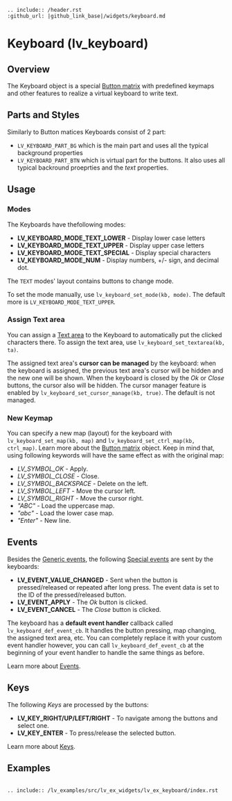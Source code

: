 ```eval_rst
.. include:: /header.rst 
:github_url: |github_link_base|/widgets/keyboard.md
```


# Keyboard (lv_keyboard)

## Overview

The Keyboard object is a special [Button matrix](/widgets/btnmatrix) with predefined keymaps and other features to realize a virtual keyboard to write text.

## Parts and Styles
Similarly to Button matices Keyboards consist of 2 part: 
- `LV_KEYBOARD_PART_BG` which is the main part and uses all the typical background properties
- `LV_KEYBOARD_PART_BTN` which is virtual part for the buttons. It also uses all typical backround proeprties and the *text* properties.

## Usage

### Modes
The Keyboards have thefollowing modes:
- **LV_KEYBOARD_MODE_TEXT_LOWER** - Display lower case letters
- **LV_KEYBOARD_MODE_TEXT_UPPER** - Display upper case letters
- **LV_KEYBOARD_MODE_TEXT_SPECIAL** - Display special characters
- **LV_KEYBOARD_MODE_NUM** - Display numbers, +/- sign, and decimal dot.

The `TEXT` modes' layout contains buttons to change mode.

To set the mode manually, use `lv_keyboard_set_mode(kb, mode)`. The default more is  `LV_KEYBOARD_MODE_TEXT_UPPER`.

### Assign Text area
You can assign a [Text area](/widgets/textarea) to the Keyboard to automatically put the clicked characters there.
To assign the text area, use `lv_keyboard_set_textarea(kb, ta)`.

The assigned text area's **cursor can be managed** by the keyboard: when the keyboard is assigned, the previous text area's cursor will be hidden and the new one will be shown.
When the keyboard is closed by the *Ok* or *Close* buttons, the cursor also will be hidden. The cursor manager feature is enabled by `lv_keyboard_set_cursor_manage(kb, true)`. The default is not managed.


### New Keymap
You can specify a new map (layout) for the keyboard with `lv_keyboard_set_map(kb, map)` and `lv_keyboard_set_ctrl_map(kb, ctrl_map)`.
Learn more about the [Button matrix](/widgets/btnmatrix) object.
Keep in mind that, using following keywords will have the same effect as with the original map:  
- *LV_SYMBOL_OK* - Apply.
- *LV_SYMBOL_CLOSE* - Close.
- *LV_SYMBOL_BACKSPACE* - Delete on the left.
- *LV_SYMBOL_LEFT* - Move the cursor left.
- *LV_SYMBOL_RIGHT* - Move the cursor right.
- *"ABC"* - Load the uppercase map.
- *"abc"* - Load the lower case map.
- *"Enter"* - New line.

## Events
Besides the [Generic events](../overview/event.html#generic-events), the following [Special events](../overview/event.html#special-events) are sent by the keyboards:
 - **LV_EVENT_VALUE_CHANGED** - Sent when the button is pressed/released or repeated after long press. The event data is set to the ID of the pressed/released button.
 - **LV_EVENT_APPLY** - The *Ok* button is clicked.
 - **LV_EVENT_CANCEL** - The *Close* button is clicked.

The keyboard has a **default event handler** callback called `lv_keyboard_def_event_cb`.
It handles the button pressing, map changing, the assigned text area, etc.
You can completely replace it with your custom event handler however, you can call `lv_keyboard_def_event_cb` at the beginning of your event handler to handle the same things as before.

Learn more about [Events](/overview/event).

## Keys

The following *Keys* are processed by the buttons:
- **LV_KEY_RIGHT/UP/LEFT/RIGHT** - To navigate among the buttons and select one.
- **LV_KEY_ENTER** - To press/release the selected button.

Learn more about [Keys](/overview/indev).


## Examples


```eval_rst

.. include:: /lv_examples/src/lv_ex_widgets/lv_ex_keyboard/index.rst

```
